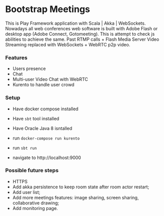 Bootstrap Meetings
==================

This is Play Framework application with Scala | Akka | WebSockets.
Nowadays all web conferences web software is built with Adobe Flash or desktop app (Adobe Connect, Gotomeeting). This is attempt to check js abilities to achieve the same.
Past RTMP calls + Flash Media Server Video Streaming replaced with WebSockets + WebRTC p2p video.

### Features
 - Users presence
 - Chat
 - Multi-user Video Chat with WebRTC 
 - Kurento to handle user crowd

### Setup
 
 - Have docker compose installed 
 
 - Have `sbt` tool installed
 
 - Have Oracle Java 8 isntalled
 
 - run `docker-compose run kurento`
 
 - run `sbt run` 
 
 - navigate to http://localhost:9000


### Possible future steps
 - HTTPS
 - Add akka persistence to keep room state after room actor restart;
 - Add user list;
 - Add more meetings features: image sharing, screen sharing, collaborative drawing;
 - Add monitoring page.
